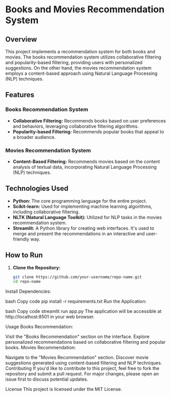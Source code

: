# Books and Movies Recommendation System

## Overview

This project implements a recommendation system for both books and movies. The books recommendation system utilizes collaborative filtering and popularity-based filtering, providing users with personalized suggestions. On the other hand, the movies recommendation system employs a content-based approach using Natural Language Processing (NLP) techniques.

## Features

### Books Recommendation System

- **Collaborative Filtering:** Recommends books based on user preferences and behaviors, leveraging collaborative filtering algorithms.
- **Popularity-based Filtering:** Recommends popular books that appeal to a broader audience.

### Movies Recommendation System

- **Content-Based Filtering:** Recommends movies based on the content analysis of textual data, incorporating Natural Language Processing (NLP) techniques.

## Technologies Used

- **Python:** The core programming language for the entire project.
- **Scikit-learn:** Used for implementing machine learning algorithms, including collaborative filtering.
- **NLTK (Natural Language Toolkit):** Utilized for NLP tasks in the movies recommendation system.
- **Streamlit:** A Python library for creating web interfaces. It's used to merge and present the recommendations in an interactive and user-friendly way.

## How to Run

1. **Clone the Repository:**
   ```bash
   git clone https://github.com/your-username/repo-name.git
   cd repo-name
Install Dependencies:

bash
Copy code
pip install -r requirements.txt
Run the Application:

bash
Copy code
streamlit run app.py
The application will be accessible at http://localhost:8501 in your web browser.

Usage
Books Recommendation:

Visit the "Books Recommendation" section on the interface.
Explore personalized recommendations based on collaborative filtering and popular books.
Movies Recommendation:

Navigate to the "Movies Recommendation" section.
Discover movie suggestions generated using content-based filtering and NLP techniques.
Contributing
If you'd like to contribute to this project, feel free to fork the repository and submit a pull request. For major changes, please open an issue first to discuss potential updates.

License
This project is licensed under the MIT License.
